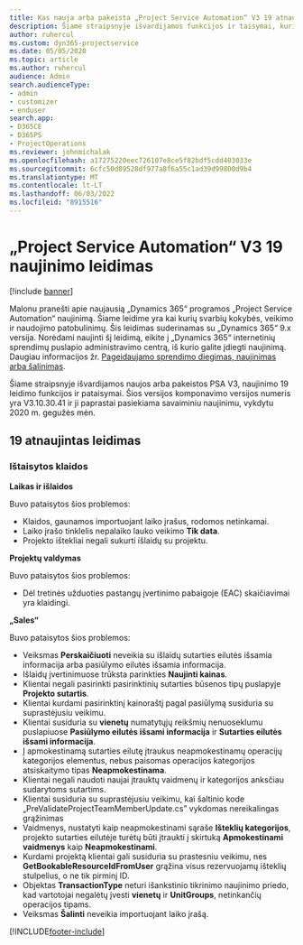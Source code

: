 ```yaml
---
title: Kas nauja arba pakeista „Project Service Automation“ V3 19 atnaujintame leidime
description: Šiame straipsnyje išvardijamos funkcijos ir taisymai, kuriuos galima rasti "Project Service Automation Update Release 19", V3.
author: ruhercul
ms.custom: dyn365-projectservice
ms.date: 05/05/2020
ms.topic: article
ms.author: ruhercul
audience: Admin
search.audienceType:
- admin
- customizer
- enduser
search.app:
- D365CE
- D365PS
- ProjectOperations
ms.reviewer: johnmichalak
ms.openlocfilehash: a17275220eec726107e8ce5f82bdf5cdd403033e
ms.sourcegitcommit: 6cfc50d89528df977a8f6a55c1ad39d99800d9b4
ms.translationtype: MT
ms.contentlocale: lt-LT
ms.lasthandoff: 06/03/2022
ms.locfileid: "8915516"
---
```

# <a name="project-service-automation-update-release-19-v3"></a>„Project Service Automation“ V3 19 naujinimo leidimas

[!include [banner](../includes/psa-now-project-operations.md)]

Malonu pranešti apie naujausią „Dynamics 365“ programos „Project Service Automation“ naujinimą. Šiame leidime yra kai kurių svarbių kokybės, veikimo ir naudojimo patobulinimų. Šis leidimas suderinamas su „Dynamics 365“ 9.x versija. Norėdami naujinti šį leidimą, eikite į „Dynamics 365“ internetinių sprendimų puslapio administravimo centrą, iš kurio galite įdiegti naujinimą. Daugiau informacijos žr. [Pageidaujamo sprendimo diegimas, naujinimas arba šalinimas](/power-platform/admin/install-remove-preferred-solution).

Šiame straipsnyje išvardijamos naujos arba pakeistos PSA V3, naujinimo 19 leidimo funkcijos ir pataisymai. Šios versijos komponavimo versijos numeris yra V3.10.30.41 ir ji paprastai pasiekiama savaiminiu naujinimu, vykdytu 2020 m. gegužės mėn.

## <a name="update-release-19"></a>19 atnaujintas leidimas

### <a name="bug-fixes"></a>Ištaisytos klaidos

**Laikas ir išlaidos**

Buvo pataisytos šios problemos: 

- Klaidos, gaunamos importuojant laiko įrašus, rodomos netinkamai.
- Laiko įrašo tinklelis nepalaiko lauko veikimo **Tik data**.
- Projekto ištekliai negali sukurti išlaidų su projektu.

**Projektų valdymas**

Buvo pataisytos šios problemos: 

-  Dėl tretinės užduoties pastangų įvertinimo pabaigoje (EAC) skaičiavimai yra klaidingi.

**„Sales“**

Buvo pataisytos šios problemos: 

- Veiksmas **Perskaičiuoti** neveikia su išlaidų sutarties eilutės išsamia informacija arba pasiūlymo eilutės išsamia informacija.
- Išlaidų įvertinimuose trūksta parinkties **Naujinti kainas**.
-  Klientai negali pasirinkti pasirinktinių sutarties būsenos tipų puslapyje **Projekto sutartis**.
- Klientai kurdami pasirinktinį kainoraštį pagal pasiūlymą susiduria su suprastėjusiu veikimu.
- Klientai susiduria su **vienetų** numatytųjų reikšmių nenuoseklumu puslapiuose **Pasiūlymo eilutės išsami informacija** ir **Sutarties eilutės išsami informacija**.
- Į apmokestinamą sutarties eilutę įtraukus neapmokestinamų operacijų kategorijos elementus, nebus paisomas operacijos kategorijos atsiskaitymo tipas **Neapmokestinama**.
- Klientai negali naudoti naujai įtrauktų vaidmenų ir kategorijos anksčiau sudarytoms sutartims.
- Klientai susiduria su suprastėjusiu veikimu, kai šaltinio kode „PreValidateProjectTeamMemberUpdate.cs” vykdomas nereikalingas grąžinimas
- Vaidmenys, nustatyti kaip neapmokestinami sąraše **Išteklių kategorijos**, projekto sutarties eilutėje turėtų būti įtraukti į skirtuką **Apmokestinami vaidmenys** kaip **Neapmokestinami**.
- Kurdami projektą klientai gali susiduria su prastesniu veikimu, nes **GetBookableResourceIdFromUser** grąžina visus rezervuojamų išteklių stulpelius, o ne tik pirminį ID.
- Objektas **TransactionType** neturi išankstinio tikrinimo naujinimo priedo, kad vartotojai negalėtų įvesti **vienetų** ir **UnitGroups**, netinkančių operacijos tipams.
- Veiksmas **Šalinti** neveikia importuojant laiko įrašą.


[!INCLUDE[footer-include](../includes/footer-banner.md)]
